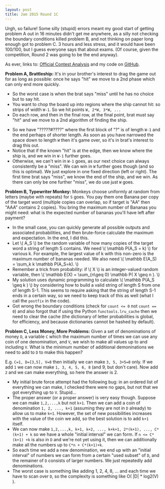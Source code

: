 ```yaml
---
layout: post
title: Jam 2015 Round 1C
---
```


Urgh, so failure!  Some silly (stupid) errors meant my good start of getting problem A out in 16 minutes didn't get me anywhere, as a silly not checking the boundary conditions killed problem B, and not thinking on paper long enough got to problem C.  3 hours and less stress, and it would have been 100/100, but I guess everyone says that about exams.  (Of course, given the competition, Round 2 was going to be the end anyway).

As ever, links to: [Official Contest Analysis](https://code.google.com/codejam/contest/4244486/dashboard) and my code on [GitHub](https://github.com/MatthewDaws/CodeJam/tree/master/2015_1c).


**Problem A, Brattleship:** It's in your brother's interest to drag the game out for as long as possible: once he says "hit" we move to a 2nd phase which can only end more quickly.

   - So the worst case is when the brat says "miss" until he has no choice but to say hit.
   - You want to chop the board up into regions where the ship cannot hit: so strips of width `W-1`.  So we hit points `W, 2*W, 3*W, ...`
   - Do each row, and then in the final row, at the final point, brat must say "hit" and we move to a 2nd algorithm of finding the ship.  

<!--more-->

   - So we have "?????#????" where the first block of "?" is of length `W-1` and the end perhaps of shorter length.  As soon as you have narrowed the space down to length `W` then it's game over, so it's in brat's interest to drag this out.
   - Notice that if the known "hit" is at the edge, then we know where the ship is, and we win in `W-1` further goes.
   - Otherwise, we can't win in `W-1` goes, as our next choice can always consistently be a "miss".  We can win in `W` further goes though (and so this is optimal).  We just explore in one fixed direction (left or right).  The first time brat says "miss", we know the end of the ship, and we win.  As there can only be one further "miss", we do use just `W` goes.


**Problem B, Typewriter Monkey:** Monkeys choose uniformly at random from letters (maybe with repeats) for `S` goes.  You pay them one Banana per copy of the target word (multiple copies can overlap, so if target is "AA" then "AAA" contains 2 copies).  You bring the maximum number of Bananas you might need: what is the expected number of bananas you'll have left after payment?

   - In the small case, you can quickly generate all possible outputs and associated probabilities, and then brute-force calculate the maximum and expectation.  In the end, I did this.
   - Let \\( A_S \\) be the random variable of how many copies of the target word a string of length S contains.  We need \\( \mathbb P(A_S = k) \\) for various k.  For example, the largest value of k with this non-zero is the maximum number of bananas needed.  We also need \\( \mathbb E(A_S) = \sum_k k \mathbb P(A_S=k). \\)
   - Remember a trick from probability: if \\( X \\) is an integer-valued random variable, then \\( \mathbb E(X) = \sum_{n\geq 0} \mathbb P( X \geq n ). \\)  
   - My solution uses dynamic programming to calculate \\( \mathbb P(A_S \geq k ) \\) by considering how to build a valid string of length S from one of length S-1.  This seems to require asking that the string of length S-1 ends in a certain way, so we need to keep track of this as well (what I call the `postfix` in the code).
   - Got wrong the boundary conditions (check for `count <= 0` not `count == 0`) and also forgot that if using the Python `functools.lru_cache` then we need to clear the cache (the dictionary of letter probabilities is global, for efficiency, and because dictionaries cannot be hashed by default).


**Problem C, Less Money, More Problems:**  Given a set of denominations of money `D`, a variable `C` which the maximum number of times we can use any coin of one denomination, and `V`, we wish to make all values up to and including `V`.  What is the minimum number of additional demoninations we need to add to `D` to make this happen?

E.g. `C=1, D=[3,5], V=8` then initially we can make `3, 5, 3+5=8` only.  If we add `1` we can now make `1, 3, 4, 5, 6, 8` (and 9, but don't care).  Now add `2` and we can make everything, so here the answer is 2.

   - My initial brute force attempt had the following bug: in an ordered list of everything we can make, I checked there were no gaps, but not that we got everything up to `V`.  Stupid...
   - The proper answer (or a proper answer) is very easy though.  Suppose we can make `1,2,...,k` but not `k+1`.  Then we can add a coin of denomination `1, 2, ..., k+1` (assuming they are not in `D` already) to allow us to make `k+1`.  However, the set of new possibilities increases with the value of the coin we add, so the best solution is to add `k+1` itself.
   - We can now make `1,2,...,k, k+1, k+2, ..., k+k+1, 2*(k+1), ..., C*(k+1) + k` so we have a whole "initial interval" we can form.  If `n <= C*(k+1) +k` is also in `D` and we're not yet using it, then we can additionally make all the numbers up to `C*n + C*(k+1)+k`.
   - So each time we add a new denomination, we end up with an "initial interval" of numbers we can form from a certain "used subset" of `D`, and the remainer of `D` consists of larger numbers.  We just repeatedly add denominations.
   - The worst case is something like adding 1, 2, 4, 8, ... and each time we have to scan over `D`, so the complexity is something like O( \|D\| * log2(V) ).
